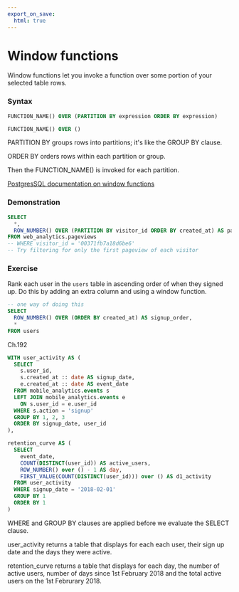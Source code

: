 ```yaml
---
export_on_save:
  html: true
--- 
```


# Window functions

Window functions let you invoke a function over some portion of your selected table rows.

### Syntax

```sql
FUNCTION_NAME() OVER (PARTITION BY expression ORDER BY expression)

FUNCTION_NAME() OVER ()
```

PARTITION BY groups rows into partitions; it's like the GROUP BY clause.

ORDER BY orders rows within each partition or group.

Then the FUNCTION_NAME() is invoked for each partition.

[PostgresSQL documentation on window functions](https://www.postgresql.org/docs/current/tutorial-window.html)

### Demonstration

```sql
SELECT
  *,
  ROW_NUMBER() OVER (PARTITION BY visitor_id ORDER BY created_at) AS pageview_number
FROM web_analytics.pageviews
-- WHERE visitor_id = '00371fb7a18d6be6'
-- Try filtering for only the first pageview of each visitor
```

### Exercise 

Rank each user in the `users` table in ascending order of when they signed up. Do this by adding an extra column and using a window function.

```sql {hide=true}
-- one way of doing this
SELECT 
  ROW_NUMBER() OVER (ORDER BY created_at) AS signup_order,
  *
FROM users
```



Ch.192

```sql {.line-numbers highlight=[18,19]}
WITH user_activity AS (
  SELECT
    s.user_id,
    s.created_at :: date AS signup_date,
    e.created_at :: date AS event_date
  FROM mobile_analytics.events s
  LEFT JOIN mobile_analytics.events e 
    ON s.user_id = e.user_id
  WHERE s.action = 'signup'
  GROUP BY 1, 2, 3
  ORDER BY signup_date, user_id
),

retention_curve AS (
  SELECT
    event_date,
    COUNT(DISTINCT(user_id)) AS active_users,
    ROW_NUMBER() over () - 1 AS day,
    FIRST_VALUE(COUNT(DISTINCT(user_id))) over () AS d1_activity
  FROM user_activity
  WHERE signup_date = '2018-02-01'
  GROUP BY 1
  ORDER BY 1
)
```

WHERE and GROUP BY clauses are applied before we evaluate the SELECT clause.

user_activity returns a table that displays for each each user, their sign up date and the days they were active.

retention_curve returns a table that displays for each day, the number of active users, number of days since 1st February 2018 and the total active users on the 1st Februrary 2018.